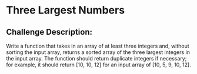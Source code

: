# Three Largest Numbers


## Challenge Description:

Write a function that takes in an array of at least three integers and, without sorting the input array, returns a sorted array of the three largest integers in the input array.
The function should return duplicate integers if necessary; for example, it should return [10, 10, 12] for an input array of [10, 5, 9, 10, 12].
